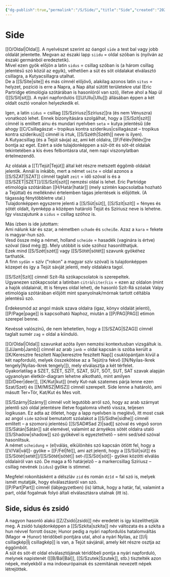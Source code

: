 ```yaml
---
{"dg-publish":true,"permalink":"/S/Side/","title":"Side","created":"2024-11-05T15:12","updated":"2024-11-05T15:12"}
---
```



# Side

[[O/Oldal\|Oldal]]. A nyelvészet szerint az óangol `sīde` a test bal vagy jobb oldalát jelentette. Megvan az északi lapp `siidu` = oldal szóban is (nyilván az északi germánból eredeztetik).  
Mivel ezen gyök előjön a latin `sidus` = csillag szóban is (a három csillag jelentésű szó közül az egyik), vélhetően a süt és söt oldalakat elválasztó csillagra, a Kutyacsillagra utalhat.  
De a [[S/Site\|site]] és más címnél előjövő, alakilag azonos latin `situs` = helyzet, pozíció is erre a Napra, a Nap által sütött területekre utal (Eric Partridge etimológia szótárában is hasonlóról van szó), illetve ahol a Nap ül ([[S/Sit\|sit]]). A nyári napfordulós ([[U/Ullu\|Ullu]]) állásában éppen a két oldalt osztó vonalon helyezkedik el.  

Igen, a latin `sidus` = csillag [[S/Szíriusz\|Szíriusz]]ra (és nem Vénuszra) vonatkozó lehet. Ennek bizonyítására szolgálhat, hogy a [[S/Szít\|szít]] címnél is említett ainu és mundari nyelvben `seta` = kutya jelentésű (de ahogy [[C/Csillagászat – tropikus kontra sziderikus\|csillagászat – tropikus kontra sziderikus]] címnél is írtuk, [[S/Széth\|Széth]] neve is ilyen).  
A Kutyacsillag (és a Tejút sávja) az, ami két oldalra, [[F/Félév\|félév]]re bontja az eget. Ezért a side tulajdonképpen a süt-ött és söt-ét oldalak tekintetében a kis éves felbontásra utal, nem napi viszonylatban értelmezendő.  
  
Az oldalak a [[T/Tejút\|Tejút]] által két részre metszett éggömb oldalait jelentik. Annál is inkább, mert a német `seite` = oldal azonos a [[S/SZAT\|SZAT]] címnél taglalt `zeit` = idő szóval is és a [[S/SZET\|SZET]]/[[S/Szít\|szít]] nemzési oldal is lehet. Eric Partridge etimológia szótárában [[H/Határ\|határ]] (mely szintén kapcsolatba hozható a Tejúttal) és melléknévi értelemben tágas jelentések is előjöttek. (A tágasság fénytöbbletre utal.)  
Tulajdonképpen egyszerre jelenti a [[S/Süt\|süt]], [[S/Szít\|szít]] = fényes és sötét oldalt, ilyenképp a középen határoló Tejút és Szíriusz neve is lehetne. Így visszajutunk a `sidus` = csillag szóhoz is.  

Más ízben is ide jutottam:  
Ami nálunk kár és szar, a németben `schade` és `scheiße`. Azaz a `kara` = fekete is magyar-hun szó.  
Vesd össze még a német, holland `scheide` = hasadék (vaginára is értve) szóval (lásd még [itt](https://en.m.wiktionary.org/wiki/shed#English)). Mely utóbbit is side szóhoz hasonlíthatjuk.  
Ezek mind [[S/Szét\|szét]] vagy [[S/Sötét\|sötét]] szavunk gyökéhez tarthatók.  
A finn `sydän` = szív ("rokon" a magyar szív szóval) is tulajdonképpen közepet és így a Tejút sávját jelenti, mely oldalakra tagol. 

[[S/Szít\|Szít]] címnél Szít-Rá szókapcsolatok is szerepeltek.  
Ugyanezen szókapcsolat a latinban `citrà`/`citer`/`cis` = ezen az oldalon (mint a hajók oldalainál, itt is fényes oldal lehet), de hasonló Szít-Rá szóalak Valpy etimológia szótárában előjött mint spanyolnak/mórnak tartott céltábla jelentésű szó.  

Érdekesmód az angol másik szava oldalra (igaz, könyv oldalát jelenti), [[P/Page\|page]] is kapcsolható Naphoz, miután a [[P/PAG\|PAG]] etimon szerepel benne.  


Kevéssé valószínű, de nem lehetetlen, hogy a [[S/SZAG\|SZAG]] címnél taglalt sumér `zag` = oldal a kiinduló.  

[[O/Oldal\|Oldal]] szavunkat azóta ilyen nemzési kontextusban vizsgáltuk is.  
[[J/Jamb\|Jamb]] címnél az arab `janb` = oldal kapcsán is szóba került a [[K/Keresztre feszített Nap\|keresztre feszített Nap]] csuklópántjain kívül a két napforduló, melyek összekötése az a Tejút(ra fekvő [[N/Nyilas-Ikrek tengely\|Nyilas-Ikrek tengely]]), mely elválasztja a két térfelet.  
Gyakorlatilag a SZET, SZÉT, SZÍT, SZAT, SÜT, SÖT, SUT, SAT szavak alapján ugyanolyan életkör-diagram lehetne alkotható, mint amilyen [[D/Deer\|deer]], [[K/Kut\|kut]] (mely Kut-nak szatemes párja lenne ezen Szat/Szet) és [[M/MISZ\|MISZ]] címnél szerepelt. Side lenne a határoló, ami másutt Ter=Tör, Kat/Kut és Mes volt.  

[[S/Szárny\|Szárny]] címnél volt legutóbb arról szó, hogy az arab szárnyat jelentő szó oldal jelentésre illetve fogalomra vihető vissza, teljesen logikusan. Ez adta az ötletet, hogy a lapp nyelvben is meglévő, itt most csak az angol `side` szóval bemutatott szóalakot a [[S/Sidhe\|sidhe]] címnél említett – a szomorú jelentésű [[S/SAD#Sad 2)\|sad]] szóval és végső soron [[S/Sátán\|Sátán]] sát elemével, valamint az árnyékos sötét oldalra utaló [[S/Shadow\|shadow]] szó gyökével is egyeztethető – sémi sed/séd szóval hasonlítsuk.  
A német `scheidung` = (el)válás, elkülönítés szó kapcsán ötlött fel, hogy a [[V/Vál\|vál]]- gyöke = [[F/Fél\|fél]], ami azt jelenti, hogy a [[S/Süt\|süt]] és [[S/Sötét\|setét]]/[[S/Sötét\|sötét]] set-/[[S/Söt\|söt]]- gyökei közötti elválás oldalairól van szó. De maga a fő határjelző – a markercsillag Szíriusz – csillag nevének (`sidus`) gyöke is stimmel.  

Megfelel rokonításként a délszláv `zid` és román `dzîd` = fal szó is, melyek ismét mutatják, hogy elválasztásról van szó.  
[[P/Part\|Part]] címnél (lábjegyzetben) (is) láttuk, hogy a határ, fal, valamint a part, oldal fogalmak folyó általi elválasztásra utalnak (itt is).  

## Side, sidus és zsidó

A nagyon hasonló alakú [[Z/Zsidó\|zsidó]] név eredetét is így közelíthetjük meg. A zsidó tulajdonképpen a [[S/Szkíta\|szkíta]] név változata és a szkíta a hun névvel forrott össze; Hunor pedig a nyári napfordulós hatalomváltás (Magor => Hunor) téridőbeli pontjára utal, ahol a nyári Nyilas, az [[I/Íj csillagkép\|Íj csillagkép]] is van, a Tejút sávjánál, amely két részre osztja az éggömböt.  
A süt és söt-ét oldal elválasztójának téridőbeli pontja a nyári napforduló, melynek napistenét ([[B/Bál\|Bál]], [[S/Szutek\|Szutek]], stb.) tisztelték azon népek, melyekből a ma indoeurópainak és szemitának nevezett népek létrejöttek. 